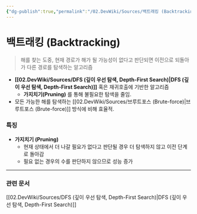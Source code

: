 ```yaml
---
{"dg-publish":true,"permalink":"/02.DevWiki/Sources/백트래킹 (Backtracking)/","noteIcon":""}
---
```


# 백트래킹 (Backtracking)

> 해를 찾는 도중, 현재 경로가 해가 될 가능성이 없다고 판단되면 이전으로 되돌아가 다른 경로를 탐색하는 알고리즘

- **[[02.DevWiki/Sources/DFS (깊이 우선 탐색, Depth-First Search)\|DFS (깊이 우선 탐색, Depth-First Search)]]** 혹은 재귀호출에 기반한 알고리즘
	- **가지치기(Pruning)** 를 통해 불필요한 탐색을 줄임.
- 모든 가능한 해를 탐색하는 [[02.DevWiki/Sources/브루트포스 (Brute-force)\|브루트포스 (Brute-force)]] 방식에 비해 효율적.

### 특징
- **가지치기 (Pruning)**
    - 현재 상태에서 더 나갈 필요가 없다고 판단될 경우 더 탐색하지 않고 이전 단계로 돌아감
	- 필요 없는 경우의 수를 판단하지 않으므로 성능 증가

---
### 관련 문서
[[02.DevWiki/Sources/DFS (깊이 우선 탐색, Depth-First Search)\|DFS (깊이 우선 탐색, Depth-First Search)]]
